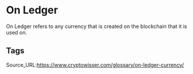 # On Ledger
On Ledger refers to any currency that is created on the blockchain that it is used on.
## Tags
Source_URL:https://www.cryptowisser.com/glossary/on-ledger-currency/

